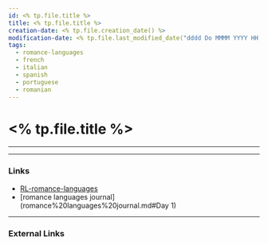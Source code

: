 ```yaml
---
id: <% tp.file.title %>
title: <% tp.file.title %>
creation-date: <% tp.file.creation_date() %>
modification-date: <% tp.file.last_modified_date("dddd Do MMMM YYYY HH:mm:ss") %>
tags:
  - romance-languages
  - french
  - italian
  - spanish
  - portuguese
  - romanian
---
```


# <% tp.file.title %>
---




---
### Links

- [RL-romance-languages](RL-romance-languages.md)
- [romance languages journal](romance%20languages%20journal.md#Day 1)
---
### External Links

